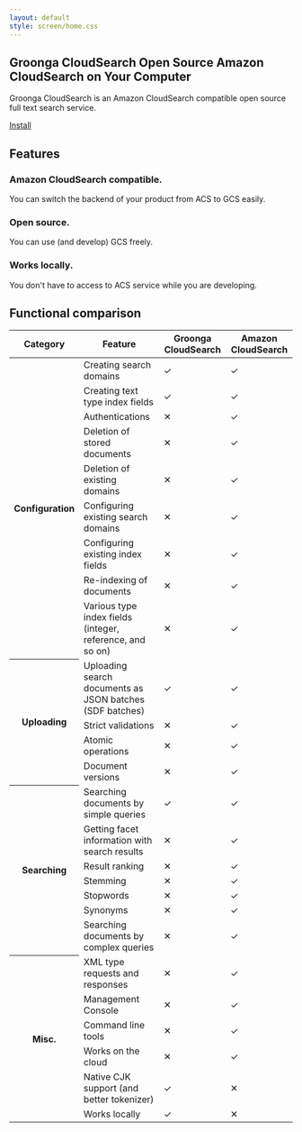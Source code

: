 ```yaml
---
layout: default
style: screen/home.css
---
```


<section id="cover">
  <h1><span class="main-title">Groonga CloudSearch</span>
      <span class="sub-title">Open Source Amazon CloudSearch on Your Computer</span></h1>

  <p id="description">Groonga CloudSearch is an Amazon CloudSearch
     compatible open source full text search service.</p>

  <p id="install"><a href="install/">Install</a></p>
</section>


<section id="features">
  <h2>Features</h2>

  <section id="features-acs-compatible">
    <h3>Amazon CloudSearch compatible.</h3>
    <p>You can switch the backend of your product from ACS to GCS easily.</p>
  </section>

  <section id="features-oss">
    <h3>Open source.</h3>
    <p>You can use (and develop) GCS freely.</p>
  </section>

<!--
  <section id="features-cjk">
    <h3>Native CJK support.</h3>
    <p>GCS includes powerful tokenizer for CJK texts.</p>
  </section>
-->

  <section id="features-local">
    <h3>Works locally.</h3>
    <p>You don't have to access to ACS service while you are developing.</p>
  </section>
</section>


## Functional comparison

<table id="functional-comparison-table">
  <thead>
  <tr>
    <th>Category</th>
    <th>Feature</th>
    <th>Groonga CloudSearch</th>
    <th>Amazon CloudSearch</th>
  </tr>
  </thead>

  <tbody>
  <tr>
    <th rowspan="9">Configuration</th>
    <td>Creating search domains</td>
    <td class="functional-ok">&#x2713;</td><td class="functional-ok">&#x2713;</td>
  </tr>
  <tr>
    <td>Creating text type index fields</td>
    <td class="functional-ok">&#x2713;</td><td class="functional-ok">&#x2713;</td>
  </tr>
  <tr>
    <td>Authentications</td>
    <td class="functional-ng">&#x2715;</td><td class="functional-ok">&#x2713;</td>
  </tr>
  <tr>
    <td>Deletion of stored documents</td>
    <td class="functional-ng">&#x2715;</td><td class="functional-ok">&#x2713;</td>
  </tr>
  <tr>
    <td>Deletion of existing domains</td>
    <td class="functional-ng">&#x2715;</td><td class="functional-ok">&#x2713;</td>
  </tr>
  <tr>
    <td>Configuring existing search domains</td>
    <td class="functional-ng">&#x2715;</td><td class="functional-ok">&#x2713;</td>
  </tr>
  <tr>
    <td>Configuring existing index fields</td>
    <td class="functional-ng">&#x2715;</td><td class="functional-ok">&#x2713;</td>
  </tr>
  <tr>
    <td>Re-indexing of documents</td>
    <td class="functional-ng">&#x2715;</td><td class="functional-ok">&#x2713;</td>
  </tr>
  <tr>
    <td>Various type index fields (integer, reference, and so on)</td>
    <td class="functional-ng">&#x2715;</td><td class="functional-ok">&#x2713;</td>
  </tr>

  <tr>
    <th rowspan="4">Uploading</th>
    <td>Uploading search documents as JSON batches (SDF batches)</td>
    <td class="functional-ok">&#x2713;</td><td class="functional-ok">&#x2713;</td>
  </tr>
  <tr>
    <td>Strict validations</td>
    <td class="functional-ng">&#x2715;</td><td class="functional-ok">&#x2713;</td>
  </tr>
  <tr>
    <td>Atomic operations</td>
    <td class="functional-ng">&#x2715;</td><td class="functional-ok">&#x2713;</td>
  </tr>
  <tr>
    <td>Document versions</td>
    <td class="functional-ng">&#x2715;</td><td class="functional-ok">&#x2713;</td>
  </tr>

  <tr>
    <th rowspan="7">Searching</th>
    <td>Searching documents by simple queries</td>
    <td class="functional-ok">&#x2713;</td><td class="functional-ok">&#x2713;</td>
  </tr>
  <tr>
    <td>Getting facet information with search results</td>
    <td class="functional-ng">&#x2715;</td><td class="functional-ok">&#x2713;</td>
  </tr>
  <tr>
    <td>Result ranking</td>
    <td class="functional-ng">&#x2715;</td><td class="functional-ok">&#x2713;</td>
  </tr>
  <tr>
    <td>Stemming</td>
    <td class="functional-ng">&#x2715;</td><td class="functional-ok">&#x2713;</td>
  </tr>
  <tr>
    <td>Stopwords</td>
    <td class="functional-ng">&#x2715;</td><td class="functional-ok">&#x2713;</td>
  </tr>
  <tr>
    <td>Synonyms</td>
    <td class="functional-ng">&#x2715;</td><td class="functional-ok">&#x2713;</td>
  </tr>
  <tr>
    <td>Searching documents by complex queries</td>
    <td class="functional-ng">&#x2715;</td><td class="functional-ok">&#x2713;</td>
  </tr>

  <tr>
    <th rowspan="6">Misc.</th>
    <td>XML type requests and responses</td>
    <td class="functional-ng">&#x2715;</td><td class="functional-ok">&#x2713;</td>
  </tr>
  <tr>
    <td>Management Console</td>
    <td class="functional-ng">&#x2715;</td><td class="functional-ok">&#x2713;</td>
  </tr>
  <tr>
    <td>Command line tools</td>
    <td class="functional-ng">&#x2715;</td><td class="functional-ok">&#x2713;</td>
  </tr>
  <tr>
    <td>Works on the cloud</td>
    <td class="functional-ng">&#x2715;</td><td class="functional-ok">&#x2713;</td>
  </tr>
  <tr>
    <td>Native CJK support (and better tokenizer)</td>
    <td class="functional-ok">&#x2713;</td><td class="functional-ng">&#x2715;</td>
  </tr>
  <tr>
    <td>Works locally</td>
    <td class="functional-ok">&#x2713;</td><td class="functional-ng">&#x2715;</td>
  </tr>
  </tbody>
</table>
